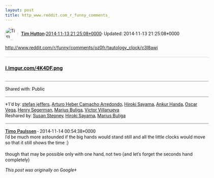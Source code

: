 ```yaml
---
layout: post
title: http_www.reddit.com_r_funny_comments_
---
```


<html><head><meta charset="utf-8"><title>&lt;a rel=&quot;nofollow&quot; target=&quot;_blank&quot; href=&quot;http://www.reddit.com/r/funny/comment...</title><style>body {font: 11pt Roboto, Arial, sans-serif; max-width: 640px; margin: 24px;}.author-photo {border-radius: 50%; margin-right: 10px; width: 40px;}.author {font-weight: 500;}.main-content {margin: 15px 0 15px;}.post-title {font-weight: bold;}.location {display: block; margin-top: 15px;}.location img {float: left; margin-right: 5px; width: 20px;}.media-link {display: inline-block; max-width: 100%; vertical-align: top;}.media-link p {margin-top: 5px; max-height: 4em; overflow: scroll;}.media {max-height: 100vh; max-width: 100%;}.video-placeholder {background: black; display: flex; height: 300px; max-width: 100%; width: 640px;}.play-icon {border-bottom: 30px solid transparent; border-left: 50px solid white; border-top: 30px solid transparent; color: white; margin: auto;}.album {max-height: 800px; overflow: scroll; width: calc(100vw - 48px);}.album .media-link {margin-right: 5px; max-width: 250px;}.album .media {max-height: 250px;}.link-embed {border-top: 1px solid lightgrey; display: block; margin-top: 20px;}.link-embed img {max-width: 100%;}.inline-link-embed {display: block;}.inline-link-embed img {vertical-align: middle;}.link-title {display: inline-block; font-size: medium; font-weight: 300; padding-left: 1em;}.reshare-attribution {display: block; font-weight: bold; margin-bottom: 10px;}.poll-image {margin-bottom: 5px; max-height: 300px; max-width: 500px;}.poll-choice {align-items: center; display: flex; margin-bottom: 5px; max-width: 500px;}.poll-choice-percentage {background-color: lightblue; height: 100%; left: 0; position: absolute; z-index: -1;}.poll-choice-selected {margin-right: 5px;}.poll-choice-results {border: 1px solid lightgray; border-radius: 5px; display: flex; line-height: 40px; overflow: hidden; padding: 0 8px; position: relative;}.poll-choice-results, .poll-choice-description {flex-grow: 1; margin-right: 10px;}.poll-choice-image {width: 100%;}.poll-choice-image, .poll-choice-image img {max-height: 40px; max-width: 100px;}.poll-choice-votes {max-height: 100px; overflow: auto;}.plus-entity-embed {color: black; display: block; text-decoration: none;}.plus-entity-embed-cover-photo {max-height: 300px; max-width: 100%;}.plus-entity-embed-info {padding: 0 1em 1em;}.plus-entity-embed-info h2 {font-weight: 500; margin: 10px 0;}.plus-entity-embed-info p {font-size: small; margin: 0;}.collection-owner-avatar {border-radius: 50%; border: 2px solid white; height: 40px; margin-top: -22px;}.visibility {padding: 1em 0; border-top: 1px solid grey;}.post-activity {padding: 1em 0; border-top: 1px solid grey;}.comments {border-top: 1px solid gray; padding-top: 1em;}.comment + .comment {margin-top: 1em;}.comment .media-link, .comment .inline-link-embed {margin-top: 5px;}</style></head><body><div style="margin-bottom:1em;"><div style="display:flex; align-items:center"><img class="author-photo" src="https://lh4.googleusercontent.com/-epo4ZZKNqEw/AAAAAAAAAAI/AAAAAAAAVSU/qu3LpcHEnoQ/s64-c/photo.jpg" alt="Tim Hutton"><a href="https://plus.google.com/+TimHutton" target="_blank" class="author">Tim Hutton</a> - <a target="_blank" href="https://plus.google.com/+TimHutton/posts/5E1jXsesCZ9">2014-11-13 21:25:08+0000</a><span> - Updated: 2014-11-13 21:25:08+0000</span></div><div class="main-content"><a rel="nofollow" target="_blank" href="http://www.reddit.com/r/funny/comments/oz0fr/tautology_clock/c3l8awi" class="ot-anchor bidi_isolate" jslog="10929; track:click" dir="ltr">http://www.reddit.com/r/funny/comments/oz0fr/tautology_clock/c3l8awi</a></div><a href="http://i.imgur.com/4K4DF.png" target="_blank" class="link-embed"><h3>i.imgur.com/4K4DF.png</h3><img src="http://i.imgur.com/4K4DF.png" alt=""></a></div><div class="visibility">Shared with: Public</div><div class="post-activity"><div class="plus-oners">+1'd by: <a href="https://plus.google.com/115958517486719853660">stefan jeffers</a>, <a href="https://plus.google.com/+ArturoHeberCamachoArredondo">Arturo Heber Camacho Arredondo</a>, <a href="https://plus.google.com/108656957140823938500">Hiroki Sayama</a>, <a href="https://plus.google.com/+AnkurHanda">Ankur Handa</a>, <a href="https://plus.google.com/118052769809830597120">Oscar Vega</a>, <a href="https://plus.google.com/+HenrySegerman">Henry Segerman</a>, <a href="https://plus.google.com/+MariusBuliga">Marius Buliga</a>, <a href="https://plus.google.com/+VictorVillanueva">Victor Villanueva</a></div><div class="resharers">Reshared by: <a href="https://plus.google.com/103514385621468271357">Susan Stepney</a>, <a href="https://plus.google.com/108656957140823938500">Hiroki Sayama</a>, <a href="https://plus.google.com/+MariusBuliga">Marius Buliga</a></div></div><div class="comments"><div class="comment"><a target="_blank" href="https://plus.google.com/+TimoPaulssen" class="author">Timo Paulssen</a><span class="time"> - 2014-11-14 00:54:38+0000</span><div class="comment-content">I&#39;d be much more astounded if the big hands would stand still and all the little clocks would move so that it still shows the time :)<br><br>though that may be possible only with one hand, not two (and let&#39;s forget the seconds hand completely)</div></div></div></body></html>

<i>This post was originally on Google+</i>